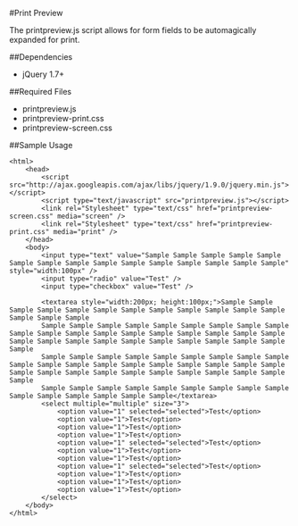 #Print Preview

The printpreview.js script allows for form fields to be automagically expanded for print.

##Dependencies
- jQuery 1.7+

##Required Files

- printpreview.js
- printpreview-print.css
- printpreview-screen.css

##Sample Usage

    <html>
        <head>
            <script src="http://ajax.googleapis.com/ajax/libs/jquery/1.9.0/jquery.min.js"></script>
            <script type="text/javascript" src="printpreview.js"></script>
            <link rel="Stylesheet" type="text/css" href="printpreview-screen.css" media="screen" />
            <link rel="Stylesheet" type="text/css" href="printpreview-print.css" media="print" />
        </head>
        <body>
            <input type="text" value="Sample Sample Sample Sample Sample Sample Sample Sample Sample Sample Sample Sample Sample Sample Sample" style="width:100px" />
            <input type="radio" value="Test" />
            <input type="checkbox" value="Test" />
            
            <textarea style="width:200px; height:100px;">Sample Sample Sample Sample Sample Sample Sample Sample Sample Sample Sample Sample Sample Sample Sample
            Sample Sample Sample Sample Sample Sample Sample Sample Sample Sample Sample Sample Sample Sample Sample Sample Sample Sample Sample Sample Sample Sample Sample Sample Sample Sample Sample Sample Sample Sample
            Sample Sample Sample Sample Sample Sample Sample Sample Sample Sample Sample Sample Sample Sample Sample Sample Sample Sample Sample Sample Sample Sample Sample Sample Sample Sample Sample Sample Sample Sample
            Sample Sample Sample Sample Sample Sample Sample Sample Sample Sample Sample Sample Sample Sample Sample</textarea>
            <select multiple="multiple" size="3">
                <option value="1" selected="selected">Test</option>
                <option value="1">Test</option>
                <option value="1">Test</option>
                <option value="1">Test</option>
                <option value="1" selected="selected">Test</option>
                <option value="1">Test</option>
                <option value="1">Test</option>
                <option value="1" selected="selected">Test</option>
                <option value="1">Test</option>
                <option value="1">Test</option>
                <option value="1">Test</option>
            </select>
        </body>
    </html>

